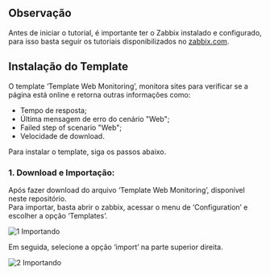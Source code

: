 ## Observação
Antes de iniciar o tutorial, é importante ter o Zabbix instalado e configurado, para isso basta seguir os tutoriais disponibilizados no [zabbix.com](https://www.zabbix.com/documentation/5.2/pt/manual/installation/instal).

## Instalação do Template 

O template ‘Template Web Monitoring’, monitora sites para verificar se a página está online e retorna outras informações como:

- Tempo de resposta;
- Última mensagem de erro do cenário "Web";
- Failed step of scenario "Web";
- Velocidade de download.

Para instalar o template, siga os passos abaixo. 

### **1. Download e Importação:**
Após fazer download do arquivo ‘Template Web Monitoring’, disponível neste repositório.\
Para importar, basta abrir o zabbix, acessar o menu de ‘Configuration’ e escolher a opção ‘Templates’.

![1  Importando](https://user-images.githubusercontent.com/38138237/150812418-cb879c44-2a90-4703-bc92-f368316fbdfb.png)

Em seguida, selecione a opção ‘import’ na parte superior direita. 

![2  Importando](https://user-images.githubusercontent.com/38138237/150812422-b3ebafe4-ce0a-4a48-8b93-a2f4aab9cc0a.png)

